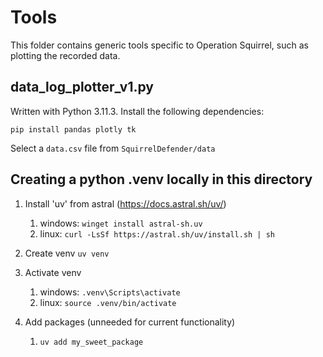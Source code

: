 # Tools

This folder contains generic tools specific to Operation Squirrel, such as plotting the recorded data.

## data_log_plotter_v1.py

Written with Python 3.11.3.  Install the following dependencies:

```
pip install pandas plotly tk
```

Select a `data.csv` file from `SquirrelDefender/data`


## Creating a python .venv locally in this directory
1. Install 'uv' from astral (https://docs.astral.sh/uv/)
   1. windows: `winget install astral-sh.uv`
   2. linux: `curl -LsSf https://astral.sh/uv/install.sh | sh`

2. Create venv `uv venv`

3. Activate venv
   1. windows: `.venv\Scripts\activate`
   2. linux: `source .venv/bin/activate`

4. Add packages (unneeded for current functionality)
   1. `uv add my_sweet_package`
